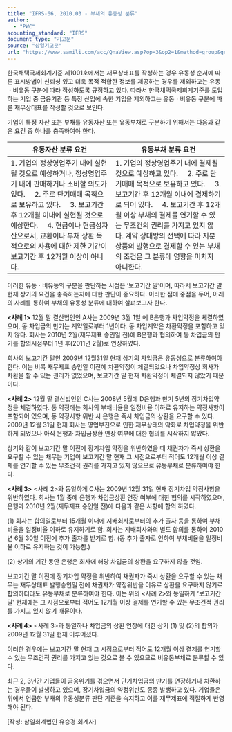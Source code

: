 ```yaml
---
title: "IFRS-66, 2010.03 - 부채의 유동성 분류"
author:
  - "PWC"
acounting_standard: "IFRS"
document_type: "기고문"
source: "삼일기고문"
url: "https://www.samili.com/acc/QnaView.asp?op=3&op2=1&method=group&group=2086-15;1&orgcode=0&searchword=&page=30&code=IFRS%2D66%3A201003"
---
```

한국채택국제회계기준 제1001호에서는 재무상태표를 작성하는 경우 유동성 순서에 따른 표시방법이 신뢰성 있고 더욱 목적 적합한 정보를 제공하는 경우를 제외하고는 유동ㆍ비유동 구분에 따라 작성하도록 규정하고 있다. 따라서 한국채택국제회계기준를 도입하는 기업 중 금융기관 등 특정 산업에 속한 기업을 제외하고는 유동ㆍ비유동 구분에 따른 재무상태표를 작성할 것으로 보인다.

  

기업이 특정 자산 또는 부채를 유동자산 또는 유동부채로 구분하기 위해서는 다음과 같은 요건 중 하나를 충족하여야 한다.

| 유동자산 분류 요건 | 유동부채 분류 요건 |
| --- | --- |
| 1. 기업의 정상영업주기 내에 실현될 것으로 예상하거나, 정상영업주기 내에 판매하거나 소비할 의도가 있다.      2. 주로 단기매매 목적으로 보유하고 있다.      3. 보고기간 후 12개월 이내에 실현될 것으로 예상한다.      4. 현금이나 현금성자산으로서, 교환이나 부채 상환 목적으로의 사용에 대한 제한 기간이 보고기간 후 12개월 이상이 아니다. | 1. 기업의 정상영업주기 내에 결제될 것으로 예상하고 있다.      2. 주로 단기매매 목적으로 보유하고 있다.      3. 보고기간 후 12개월 이내에 결제하기로 되어 있다.      4. 보고기간 후 12개월 이상 부채의 결제를 연기할 수 있는 무조건의 권리를 가지고 있지 않다. 계약 상대방의 선택에 따라 지분상품의 발행으로 결제할 수 있는 부채의 조건은 그 분류에 영향을 미치지 아니한다. |

  

이러한 유동ㆍ비유동의 구분을 판단하는 시점은 ‘보고기간 말’이며, 따라서 보고기간 말 현재 상기의 요건을 충족하는지에 대한 판단이 중요하다. 이러한 점에 중점을 두어, 아래의 사례를 통하여 부채의 유동성 분류에 대하여 살펴보고자 한다.

  

**<사례 1>** 12월 말 결산법인인 A사는 2009년 3월 1일 에 B은행과 차입약정을 체결하였으며, 동 차입금의 만기는 계약일로부터 1년이다. 동 차입계약은 차환약정을 포함하고 있지 않다. 회사는 2010년 2월(재무제표 승인일 전)에 B은행과 협의하여 동 차입금의 만기를 합의시점부터 1년 후(2011년 2월)로 연장하였다.

회사의 보고기간 말인 2009년 12월31일 현재 상기의 차입금은 유동성으로 분류하여야 한다. 이는 비록 재무제표 승인일 이전에 차환약정이 체결되었으나 차입약정상 회사가 차환을 할 수 있는 권리가 없었으며, 보고기간 말 현재 차환약정이 체결되지 않았기 때문이다.

  

**<사례 2>** 12월 말 결산법인인 C사는 2008년 5월에 D은행과 만기 5년의 장기차입약정을 체결하였다. 동 약정에는 회사의 부채비율을 일정비율 이하로 유지하는 약정사항이 포함되어 있으며, 동 약정사항 위반 시 은행은 즉시 차입금의 상환을 요구할 수 있다. 2009년 12월 31일 현재 회사는 영업부진으로 인한 재무상태의 악화로 차입약정을 위반하게 되었으나 아직 은행과 차입금상환 연장 여부에 대한 협의를 시작하지 않았다.

상기와 같이 보고기간 말 이전에 장기차입 약정을 위반하였을 때 채권자가 즉시 상환을 요구할 수 있는 채무는 기업이 보고기간 말 현재 그 시점으로부터 적어도 12개월 이상 결제를 연기할 수 있는 무조건적 권리를 가지고 있지 않으므로 유동부채로 분류하여야 한다.

  

**<사례 3>** <사례 2>와 동일하게 C사는 2009년 12월 31일 현재 장기차입 약정사항을 위반하였다. 회사는 1월 중에 은행과 차입금상환 연장 여부에 대한 협의를 시작하였으며, 은행과 2010년 2월(재무제표 승인일 전)에 다음과 같은 사항에 합의 하였다.

(1) 회사는 합의일로부터 15개월 이내에 지배회사로부터의 추가 출자 등을 통하여 부채비율을 일정비율 이하로 유지하기로 함. 회사는 지배회사와의 별도 합의를 통하여 2010년 6월 30일 이전에 추가 출자를 받기로 함. (동 추가 출자로 인하여 부채비율을 일정비율 이하로 유지하는 것이 가능함.)

(2) 상기의 기간 동안 은행은 회사에 해당 차입금의 상환을 요구하지 않을 것임.

보고기간 말 이전에 장기차입 약정을 위반하여 채권자가 즉시 상환을 요구할 수 있는 채무는 재무상태표 발행승인일 전에 채권자가 약정위반을 이유로 상환을 요구하지 않기로 합의하더라도 유동부채로 분류하여야 한다. 이는 위의 <사례 2>와 동일하게 ‘보고기간 말’ 현재에는 그 시점으로부터 적어도 12개월 이상 결제를 연기할 수 있는 무조건적 권리를 가지고 있지 않기 때문이다.

  

**<사례 4>** <사례 3>과 동일하나 차입금의 상환 연장에 대한 상기 (1) 및 (2)의 합의가 2009년 12월 31일 현재 이루어졌다.

이러한 경우에는 보고기간 말 현재 그 시점으로부터 적어도 12개월 이상 결제를 연기할 수 있는 무조건적 권리를 가지고 있는 것으로 볼 수 있으므로 비유동부채로 분류할 수 있다.

최근 2, 3년간 기업들이 금융위기를 겪으면서 단기차입금의 만기를 연장하거나 차환하는 경우들이 발생하고 있으며, 장기차입금의 약정위반도 종종 발생하고 있다. 기업들은 위에서 언급한 부채의 유동성분류 판단 기준을 숙지하고 이를 재무제표에 적절하게 반영해야 된다.

  

\[작성: 삼일회계법인 유승경 회계사\]